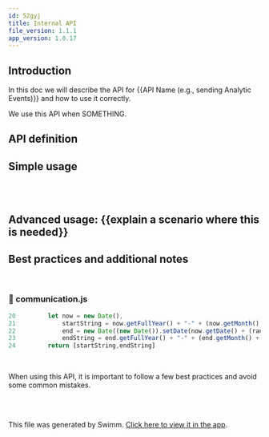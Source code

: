 ```yaml
---
id: 52gyj
title: Internal API
file_version: 1.1.1
app_version: 1.0.17
---
```


## Introduction

In this doc we will describe the API for {{API Name (e.g., sending Analytic Events)}} and how to use it correctly.

We use this API when SOMETHING.

## API definition

## Simple usage

<br/>



<br/>

## Advanced usage: {{explain a scenario where this is needed}}

## Best practices and additional notes

<br/>


<!-- NOTE-swimm-snippet: the lines below link your snippet to Swimm -->
### 📄 communication.js
```javascript
20         let now = new Date(),
21             startString = now.getFullYear() + "-" + (now.getMonth() + 1) + "-" + (now.getDate()),
22             end = new Date((new Date()).setDate(now.getDate() + (range || 7))),
23             endString = end.getFullYear() + "-" + (end.getMonth() + 1) + "-" + (end.getDate());
24         return [startString,endString]
```

<br/>

When using this API, it is important to follow a few best practices and avoid some common mistakes.

<br/>



<br/>

This file was generated by Swimm. [Click here to view it in the app](https://swimm-web-app.web.app/repos/ls4DA2fLasmQuEbT4ipw/docs/52gyj).
